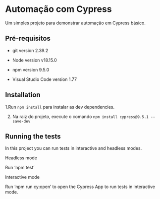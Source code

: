 
# Automação com Cypress

Um simples projeto para demonstrar automação em Cypress básico.

## Pré-requisitos

- git version 2.39.2

- Node version v18.15.0

- npm version 9.5.0

- Visual Studio Code version 1.77 

## Installation

1.Run `npm install` para instalar as dev dependencies.

2. Na raiz do projeto, execute o comando `npm install cypress@9.5.1 --save-dev`

## Running the tests

In this project you can run tests in interactive and headless modes.

Headless mode

Run ‘npm test’

Interactive mode

Run ‘npm run cy:open’ to open the Cypress App to run tests in interactive mode.

